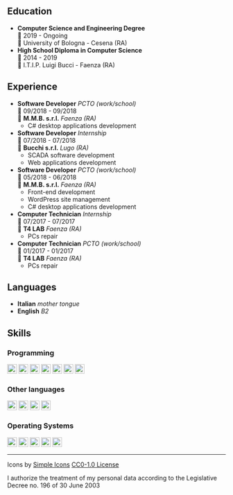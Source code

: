 ## Education

- **Computer Science and Engineering Degree**\
📆 2019 - Ongoing\
📍 University of Bologna - Cesena (RA)
- **High School Diploma in Computer Science**\
📆 2014 - 2019\
📍 I.T.I.P. Luigi Bucci - Faenza (RA)

## Experience

- **Software Developer** _PCTO (work/school)_\
📆 09/2018 - 09/2018\
📍 **M.M.B. s.r.l.** _Faenza (RA)_
  - C# desktop applications development
- **Software Developer** _Internship_\
📆 07/2018 - 07/2018\
📍 **Bucchi s.r.l.** _Lugo (RA)_
  - SCADA software development
  - Web applications development
- **Software Developer** _PCTO (work/school)_\
📆 05/2018 - 06/2018\
📍 **M.M.B. s.r.l.** _Faenza (RA)_
  - Front-end development
  - WordPress site management
  - C# desktop applications development
- **Computer Technician** _Internship_\
📆 07/2017 - 07/2017\
📍 **T4 LAB** _Faenza (RA)_
  - PCs repair
- **Computer Technician** _PCTO (work/school)_\
📆 01/2017 - 01/2017\
📍 **T4 LAB** _Faenza (RA)_
  - PCs repair

## Languages

- **Italian** _mother tongue_
- **English** _B2_

## Skills

### Programming

<img width="22px" src="https://cdn.jsdelivr.net/npm/simple-icons@v3/icons/python.svg" /> <img width="22px" src="https://cdn.jsdelivr.net/npm/simple-icons@v3/icons/c.svg" /> <img width="22px" src="https://cdn.jsdelivr.net/npm/simple-icons@v3/icons/cplusplus.svg" /> <img width="22px" src="https://cdn.jsdelivr.net/npm/simple-icons@v3/icons/csharp.svg" /> <img width="22px" src="https://cdn.jsdelivr.net/npm/simple-icons@v3/icons/go.svg" /> <img width="22px" src="https://cdn.jsdelivr.net/npm/simple-icons@v3/icons/php.svg" /> <img width="22px" src="https://cdn.jsdelivr.net/npm/simple-icons@v3/icons/gnubash.svg" />

### Other languages

<img width="22px" src="https://cdn.jsdelivr.net/npm/simple-icons@v3/icons/latex.svg" /> <img width="22px" src="https://cdn.jsdelivr.net/npm/simple-icons@v3/icons/html5.svg" /> <img width="22px" src="https://cdn.jsdelivr.net/npm/simple-icons@v3/icons/css3.svg" /> <img width="22px" src="https://cdn.jsdelivr.net/npm/simple-icons@v3/icons/mysql.svg" />

### Operating Systems

<img width="22px" src="https://cdn.jsdelivr.net/npm/simple-icons@v3/icons/windows.svg" /> <img width="22px" src="https://cdn.jsdelivr.net/npm/simple-icons@v3/icons/ubuntu.svg" /> <img width="22px" src="https://cdn.jsdelivr.net/npm/simple-icons@v3/icons/debian.svg" /> <img width="22px" src="https://cdn.jsdelivr.net/npm/simple-icons@v3/icons/fedora.svg" /> <img width="22px" src="https://cdn.jsdelivr.net/npm/simple-icons@v3/icons/archlinux.svg" />

---

Icons by [Simple Icons](https://simpleicons.org/) [CC0-1.0 License](https://raw.githubusercontent.com/simple-icons/simple-icons/develop/LICENSE.md)

I authorize the treatment of my personal data according to the Legislative Decree no. 196 of 30 June 2003
